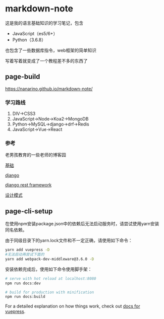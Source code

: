 # markdown-note
这是我的语言基础知识的学习笔记，包含

- JavaScript（es5/6+）
- Python（3.6.8）

也包含了一些数据库指令，web框架的简单知识

写着写着就变成了一个教程差不多的东西了



## page-build

<https://nanarino.github.io/markdown-note/>



### 学习路线

1. DIV→CSS3
2. JavaScript→Node→Koa2→MongoDB
3. Python→MySQL→django→drf→Redis
4. JavaScript→Vue→React



### 参考

老男孩教育的一些老师的博客园

[基础](https://www.cnblogs.com/Eva-J/p/7277026.html)

[django](https://www.cnblogs.com/liwenzhou/p/9959979.html)

[django rest framework](https://www.cnblogs.com/GGGG-XXXX/p/9564651.html)

[设计模式](https://www.cnblogs.com/alex3714/articles/5760582.html)



## page-cli-setup

在使用npm安装package.json中的依赖后无法启动服务时，请尝试使用yarn安装同名依赖。

由于同级目录下的yarn.lock文件和不一定正确，请使用如下命令：

```bash
yarn add vuepress -D
#无法启动再尝试下面的
yarn add webpack-dev-middleware@3.6.0 -D
```

安装依赖完成后，使用如下命令使用脚手架：

```bash
# serve with hot reload at localhost:8080
npm run docs:dev

# build for production with minification
npm run docs:build
```

For a detailed explanation on how things work, check out [docs for vuepress](https://github.com/vuejs/vuepress).

